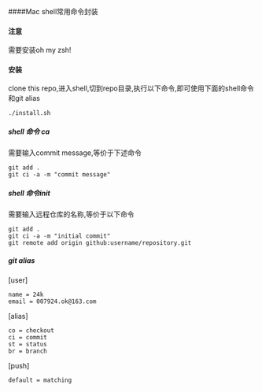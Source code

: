####Mac shell常用命令封装

#### 注意

需要安装oh my zsh!

#### 安装

clone this repo,进入shell,切到repo目录,执行以下命令,即可使用下面的shell命令和git alias

```
./install.sh
```

##### shell 命令 ca

需要输入commit message,等价于下述命令

```
git add .
git ci -a -m "commit message"

```

##### shell 命令init 
需要输入远程仓库的名称,等价于以下命令

```
git add .
git ci -a -m "initial commit"
git remote add origin github:username/repository.git
```

##### git alias

[user]

	name = 24k
	email = 007924.ok@163.com

[alias]

	co = checkout
	ci = commit
	st = status
	br = branch

[push]

	default = matching
